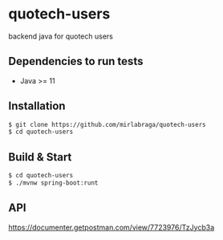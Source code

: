 # quotech-users
backend java for quotech users

## Dependencies to run tests
* Java >= 11

## Installation

```bash
$ git clone https://github.com/mirlabraga/quotech-users
$ cd quotech-users
```

## Build & Start

```bash
$ cd quotech-users
$ ./mvnw spring-boot:runt
```

## API

https://documenter.getpostman.com/view/7723976/TzJycb3a
